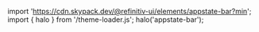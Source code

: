 <!--
type: template
name: appstate-bar
-->

import 'https://cdn.skypack.dev/@refinitiv-ui/elements/appstate-bar?min';
import { halo } from '/theme-loader.js';
halo('appstate-bar');